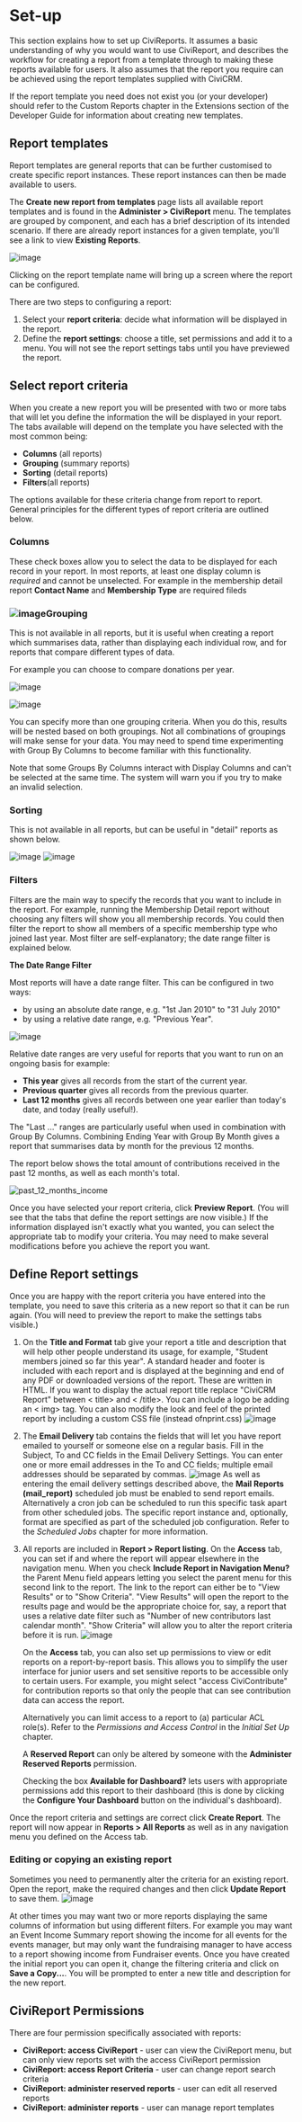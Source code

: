 Set-up
======

This section explains how to set up CiviReports. It assumes a basic
understanding of why you would want to use CiviReport, and describes the
workflow for creating a report from a template through to making these
reports available for users. It also assumes that the report you require
can be achieved using the report templates supplied with CiviCRM.

If the report template you need does not exist you (or your developer)
should refer to the Custom Reports chapter in the Extensions section of
the Developer Guide for information about creating new templates.

Report templates
----------------

Report templates are general reports that can be further customised to
create specific report instances. These report instances can then be
made available to users.

The **Create new report from templates** page lists all available report
templates and is found in the **Administer > CiviReport** menu. The
templates are grouped by component, and each has a brief description of
its intended scenario. If there are already report instances for a given
template, you'll see a link to view **Existing Reports**.

![image](/img/CiviReport_existing_report.PNG)

Clicking on the report template name will bring up a screen where the
report can be configured.

There are two steps to configuring a report:

1.  Select your **report criteria**: decide what information will be
    displayed in the report.
2.  Define the **report settings**: choose a title, set permissions and
    add it to a menu. You will not see the report settings tabs until you have previewed the report.

Select report criteria
----------------------

When you create a new report you will be presented with two or more tabs
that will let you define the information the will be displayed in your
report. The tabs available will depend on the template you have selected
with the most common being:

-   **Columns** (all reports)
-   **Grouping** (summary reports)
-   **Sorting** (detail reports)
-   **Filters**(all reports)

The options available for these criteria change from report to report.
General principles for the different types of report criteria are
outlined below.

### Columns

These check boxes allow you to select the data to be displayed for each
record in your report. In most reports, at least one display column is
*required* and cannot be unselected. For example in the membership
detail report **Contact Name** and **Membership Type** are required
fileds

### ![image](/img/CiviReport_required%20fields.PNG)**Grouping**

This is not available in all reports, but it is useful when creating a
report which summarises data, rather than displaying each individual
row, and for reports that compare different types of data.

For example you can choose to compare donations per year.

![image](/img/Contribution%20Summary%20report%20grouping.PNG)

![image](/img/Contribution%20Summary%20report%20grouping%20view.PNG)

You can specify more than one grouping criteria. When you do this,
results will be nested based on both groupings. Not all combinations of
groupings will make sense for your data. You may need to spend time
experimenting with Group By Columns to become familiar with this
functionality.

Note that some Groups By Columns interact with Display Columns and can't
be selected at the same time. The system will warn you if you try to
make an invalid selection.

### Sorting

This is not available in all reports, but can be useful in "detail"
reports as shown below.

![image](/img/membership%20detail%20report%20sorting%20criteria.PNG) ![image](/img/membership%20detail%20report%20sorting%20view.PNG)


### Filters

Filters are the main way to specify the records that you want to include
in the report. For example, running the Membership Detail report without
choosing any filters will show you all membership records. You could
then filter the report to show all members of a specific membership type
who joined last year. Most filter are self-explanatory; the date range
filter is explained below.

**The Date Range Filter**

Most reports will have a date range filter. This can be configured in
two ways:

-   by using an absolute date range, e.g. "1st Jan 2010" to "31 July
    2010"
-   by using a relative date range, e.g. "Previous Year".

![image](/img/Report-Filter.png)

Relative date ranges are very useful for reports that you want to run on
an ongoing basis for example:

-   **This year** gives all records from the start of the current year.
-   **Previous quarter** gives all records from the previous quarter.
-   **Last 12 months** gives all records between one year earlier than
    today's date, and today (really useful!).

The "Last ..." ranges are particularly useful when used in combination
with Group By Columns. Combining Ending Year with Group By Month gives a
report that summarises data by month for the previous 12 months.

The report below shows the total amount of contributions received in the
past 12 months, as well as each month's
total.

![past_12_months_income](/img/CiviCRM_update-CiviReport-past_12_months_income-en.png "past_12_months_income")

Once you have selected your report criteria, click **Preview Report**.
(You will see that the tabs that define the report settings are now
visible.) If the information displayed isn't exactly what you wanted,
you can select the appropriate tab to modify your criteria. You may need
to make several modifications before you achieve the report you want.

Define Report settings
------------------------

Once you are happy with the report criteria you have entered into the
template, you need to save this criteria as a new report so that it can
be run again. (You will need to preview the report to make the settings tabs visible.)


1.  On the **Title and Format** tab give your report a title and
    description that will help other people understand its usage, for
    example, "Student members joined so far this year". A standard
    header and footer is included with each report and is displayed at
    the beginning and end of any PDF or downloaded versions of the
    report. These are written in HTML. If you want to display the
    actual report title replace "CiviCRM Report" between < title> and < /title>.
    You can include a logo be adding an < img> tag. You can also modify
    the look and feel of the printed report by including a custom CSS
    file (instead ofnprint.css)
![image](/img/Report-Title-and-Format.png)
2.  The **Email Delivery** tab contains the fields that will let you have
    report emailed to yourself or someone else on a regular basis. Fill
    in the Subject, To and CC fields in the Email Delivery Settings. You
    can enter one or more email addresses in the To and CC fields;
    multiple email addresses should be separated by commas.
  ![image](/img/Report-email-settings.png)
    As well as entering the email delivery settings described above,
    the **Mail Reports (mail_report)** scheduled job must be enabled to
    send report emails. Alternatively a cron job can be scheduled to run
    this specific task apart from other scheduled jobs. The specific report
    instance and, optionally, format are specified as part of the scheduled
    job configuration. Refer to the *Scheduled Jobs* chapter for more
    information.

3.  All reports are included in **Report > Report listing**. On the **Access** tab, you can set if and where the report will appear elsewhere in the navigation menu. When you check **Include Report in Navigation Menu?** the Parent Menu field appears letting you select the parent menu for this second link to the report. The link to the report can either be to "View Results" or to "Show Criteria".  "View Results" will open the report to the results page and would be the appropriate choice for, say, a report that uses a relative date filter such as "Number of new contributors last calendar month".  "Show Criteria" will allow you to alter the report criteria before it is run.
    ![image](/img/Report-Access.png)

    On the **Access** tab, you can also set up permissions to view or edit
    reports on a report-by-report basis. This allows you to simplify the
    user interface for junior users and set sensitive reports to be
    accessible only to certain users. For example, you might select
    "access CiviContribute" for contribution reports so that only the
    people that can see contribution data can access the report.

    Alternatively you can limit access to a report to (a) particular ACL
    role(s). Refer to the *Permissions and Access Control* in the *Initial
    Set Up* chapter.

    A **Reserved Report** can only be altered by someone with the
    **Administer Reserved Reports** permission.

    Checking the box **Available for Dashboard?** lets users with
    appropriate permissions add this report to their dashboard (this is
    done by clicking the **Configure Your Dashboard** button on the
    individual's dashboard).

Once the report criteria and settings are correct click **Create Report**. The report will now appear in **Reports > All Reports** as well as in any navigation menu you defined on the Access tab.

### Editing or copying an existing report

Sometimes you need to permanently alter the criteria for an existing report. Open the report, make the required changes and then click **Update Report** to save them.
![image](/img/Report-edit-or-save-copy.png)

At other times you may want two or more reports displaying the same columns of information but using different filters.  For example you may want an Event Income Summary report showing the income for all events for the events manager, but may only want the fundraising manager to have access to a report showing income from Fundraiser events. Once you have created the initial report you can open it, change the filtering criteria and click on **Save a Copy...**.  You will be prompted to enter a new title and description for the new report.


CiviReport Permissions
----------------------

There are four permission specifically associated with reports:

-   **CiviReport: access CiviReport** - user can view the CiviReport
    menu, but can only view reports set with the access CiviReport
    permission
-   **CiviReport: access Report Criteria** - user can change report
    search criteria
-   **CiviReport: administer reserved reports** - user can edit all
    reserved reports
-   **CiviReport: administer reports** - user can manage report
    templates

